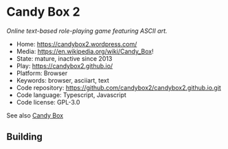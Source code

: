 # Candy Box 2

_Online text-based role-playing game featuring ASCII art._

- Home: https://candybox2.wordpress.com/
- Media: https://en.wikipedia.org/wiki/Candy_Box!
- State: mature, inactive since 2013
- Play: https://candybox2.github.io/
- Platform: Browser
- Keywords: browser, asciiart, text
- Code repository: https://github.com/candybox2/candybox2.github.io.git
- Code language: Typescript, Javascript
- Code license: GPL-3.0

See also [Candy Box](https://github.com/candybox2/candybox)

## Building

